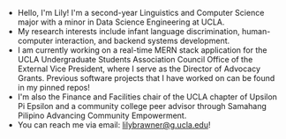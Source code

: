 - Hello, I'm Lily! I'm a second-year Linguistics and Computer Science major with a minor in Data Science Engineering at UCLA.
- My research interests include infant language discrimination, human-computer interaction, and backend systems development.
- I am currently working on a real-time MERN stack application for the UCLA Undergraduate Students Association Council Office of the External Vice President, where I serve as the Director of Advocacy Grants. Previous software projects that I have worked on can be found in my pinned repos!
- I'm also the Finance and Facilities chair of the UCLA chapter of Upsilon Pi Epsilon and a community college peer advisor through Samahang Pilipino Advancing Community Empowerment.
- You can reach me via email: lilybrawner@g.ucla.edu! 
